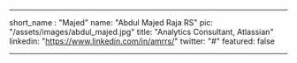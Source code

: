 ---

short_name : "Majed"
name: "Abdul Majed Raja RS"
pic: "/assets/images/abdul_majed.jpg"
title: "Analytics Consultant, Atlassian"
linkedin: "https://www.linkedin.com/in/amrrs/"
twitter: "#"
featured: false

---